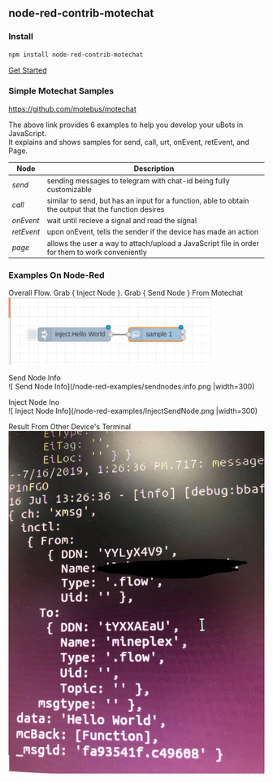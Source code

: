 ##  node-red-contrib-motechat

### Install

```bash
npm install node-red-contrib-motechat
```
[Get Started](docs/how-to-run.md)

### Simple Motechat Samples

 <https://github.com/motebus/motechat>

The above link provides 6 examples to help you develop your uBots in JavaScript. <br />
It explains and shows samples for send, call, urt, onEvent, retEvent, and Page.

Node| Description | 
--- | --- | 
*send* | sending messages to telegram with chat-id being fully customizable |
*call* | similar to send, but has an input for a function, able to obtain the output that the function desires |
*onEvent* | wait until recieve a signal and read the signal |
*retEvent* | upon onEvent, tells the sender if the device has made an action |
*page* | allows the user a way to attach/upload a JavaScript file in order for them to work conveniently |

### Examples On Node-Red

Overall Flow. Grab { Inject Node }. Grab { Send Node } From Motechat <br />
<img src="/node-red-examples/sendnodes.png" width="400">

Send Node Info <br />
![ Send Node Info](/node-red-examples/sendnodes.info.png |width=300)

Inject Node Ino <br />
![ Inject Node Info](/node-red-examples/InjectSendNode.png |width=300)

Result From Other Device's Terminal <br />
![ Result ](/node-red-examples/result.jpg)



